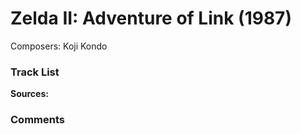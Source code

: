 # Zelda II: Adventure of Link (1987)

Composers: Koji Kondo

### Track List


**Sources:** 

### Comments